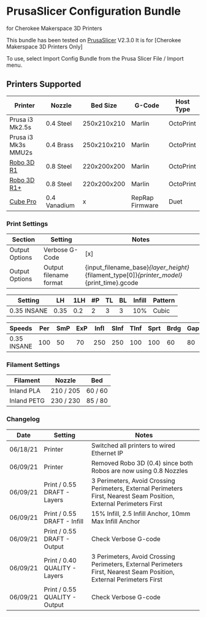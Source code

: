# PrusaSlicer Configuration Bundle
for Cherokee Makerspace 3D Printers

This bundle has been tested on [PrusaSlicer](https://www.prusa3d.com/prusaslicer/) V2.3.0
It is for [Cherokee Makerspace 3D Printers Only]

To use, select Import Config Bundle from the Prusa Slicer File / Import menu.

## Printers Supported

| Printer | Nozzle | Bed Size | G-Code | Host Type |
| ------- | ------ | -------- | ------ | --------- |
| Prusa i3 Mk2.5s | 0.4 Steel | 250x210x210 | Marlin | OctoPrint |
| Prusa i3 Mk3s MMU2s | 0.4 Brass | 250x210x210 | Marlin | OctoPrint |
| [Robo 3D R1](https://github.com/Cherokee-Makerspace/Robo-Garolite.git) | 0.8 Steel | 220x200x200 | Marlin | OctoPrint |
| [Robo 3D R1+](https://github.com/Cherokee-Makerspace/Robo-Buildtak.git) | 0.8 Steel | 220x200x200 | Marlin | OctoPrint |
| [Cube Pro](https://github.com/Cherokee-Makerspace/Duet-Cube.git) | 0.4 Vanadium | x | RepRap Firmware | Duet |

### Print Settings

| Section | Setting | Notes |
| ------- | ------- | ----- |
| Output Options | Verbose G-Code | [x] |
| Output Options | Output filename format |  {input_filename_base}_{layer_height}_{filament_type[0]}_{printer_model}_{print_time}.gcode |

| Setting | LH | 1LH | #P | TL | BL | Infill | Pattern |
| ------- | -- | --- | -- | -- | -- | ------ | ------- |
| 0.35 INSANE | 0.35 | 0.2 | 2 | 3 | 3 | 10% | Cubic |

| Speeds | Per | SmP | ExP | Infl | SInf | TInf | Sprt | Brdg | Gap | Trav | 1Lyr |
| ------ | --- | --- | --- | ---- | ---- | ---- | ---- | ---- | --- | ---- | ---- |
| 0.35 INSANE | 100 | 50 | 70 | 250 | 250 | 100 | 100 | 60 | 80 | 180 | 30 |
 
### Filament Settings

| Filament | Nozzle | Bed |
| -------- | ------ | --- |
| Inland PLA | 210 / 205 | 60 / 60 |
| Inland PETG | 230 / 230 | 85 / 80 |

### Changelog

| Date | Setting | Notes |
| ---- | ------- | ----- |
| 06/18/21 | Printer | Switched all printers to wired Ethernet IP |
| 06/09/21 | Printer | Removed Robo 3D (0.4) since both Robos are now using 0.8 Nozzles  |
| 06/09/21 | Print / 0.55 DRAFT - Layers | 3 Perimeters, Avoid Crossing Perimeters, External Perimeters First, Nearest Seam Position, External Perimeters First |
| 06/09/21 | Print / 0.55 DRAFT - Infill | 15% Infill, 2.5 Infill Anchor, 10mm Max Infill Anchor |
| 06/09/21 | Print / 0.55 DRAFT - Output | Check Verbose G-code |
| 06/09/21 | Print / 0.40 QUALITY - Layers | 3 Perimeters, Avoid Crossing Perimeters, External Perimeters First, Nearest Seam Position, External Perimeters First |
| 06/09/21 | Print / 0.55 QUALITY - Output | Check Verbose G-code |